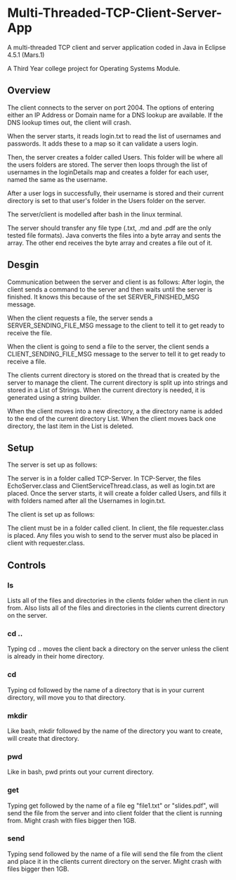 # Multi-Threaded-TCP-Client-Server-App
A multi-threaded TCP client and server application coded in Java in Eclipse 4.5.1 (Mars.1)

A Third Year college project for Operating Systems Module.

## Overview
The client connects to the server on port 2004. The options of entering either an IP Address or Domain name for a DNS lookup are available. If the DNS lookup times out, the client will crash.

When the server starts, it reads login.txt to read the list of usernames and passwords. It adds these to a map so it can validate a users login.

Then, the server creates a folder called Users. This folder will be where all the users folders are stored. The server then loops through the list of usernames in the loginDetails map and creates a folder for each user, named the same as the username.

After a user logs in successfully, their username is stored and their current directory is set to that user's folder in the Users folder on the server.

The server/client is modelled after bash in the linux terminal. 

The server should transfer any file type (.txt, .md and .pdf are the only tested file formats).
Java converts the files into a byte array and sents the array. The other end receives the byte array and creates a file out of it.

## Desgin
Communication between the server and client is as follows:
After login, the client sends a command to the server and then waits until the server is finished. It knows this because of the set SERVER_FINISHED_MSG message.

When the client requests a file, the server sends a SERVER_SENDING_FILE_MSG message to the client to tell it to get ready to receive the file.

When the client is going to send a file to the server, the client sends a CLIENT_SENDING_FILE_MSG message to the server to tell it to get ready to receive a file.

The clients current directory is stored on the thread that is created by the server to manage the client.
The current directory is split up into strings and stored in a List of Strings. When the current directory is needed, it is generated using a string builder.

When the client moves into a new directory, a the directory name is added to the end of the current directory List. When the client moves back one directory, the last item in the List is deleted.

## Setup
The server is set up as follows:

The server is in a folder called TCP-Server. 
In TCP-Server, the files EchoServer.class and ClientServiceThread.class, as well as login.txt are placed.
Once the server starts, it will create a folder called Users, and fills it with folders named after all the Usernames in login.txt.

The client is set up as follows:

The client must be in a folder called client.
In client, the file requester.class is placed. Any files you wish to send to the server must also be placed in client with requester.class.

## Controls

### ls	
Lists all of the files and directories in the clients folder when the client in run from.
Also lists all of the files and directories in the clients current directory on the server.

### cd .. 
Typing cd .. moves the client back a directory on the server unless the client is already in their home 		directory.

### cd
Typing cd followed by the name of a directory that is in your current directory, will move you to that directory.

### mkdir
Like bash, mkdir followed by the name of the directory you want to create, will create that directory.

### pwd
Like in bash, pwd prints out your current directory.

### get
Typing get followed by the name of a file eg "file1.txt" or "slides.pdf", will send the file from the server and into client folder that the client is running from. Might crash with files bigger then 1GB.

### send
Typing send followed by the name of a file will send the file from the client and place it in the clients current directory on the server. Might crash with files bigger then 1GB.
			
